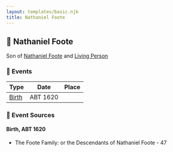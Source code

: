 ```yaml
---
layout: templates/basic.njk
title: Nathaniel Foote
---
```

## 🔵 Nathaniel Foote

Son of [Nathaniel Foote](/people/6/64098820) and [Living Person](/people/7/77201280)

### 📆 Events

Type | Date | Place
------ | ------ | ------
[Birth](#event-994a4a79-3cdb-430b-9d25-6b23889ed361) | ABT 1620 |

### 📰 Event Sources

#### <a id="event-994a4a79-3cdb-430b-9d25-6b23889ed361"></a> Birth, ABT 1620
* The Foote Family: or the Descendants of Nathaniel Foote  - 47